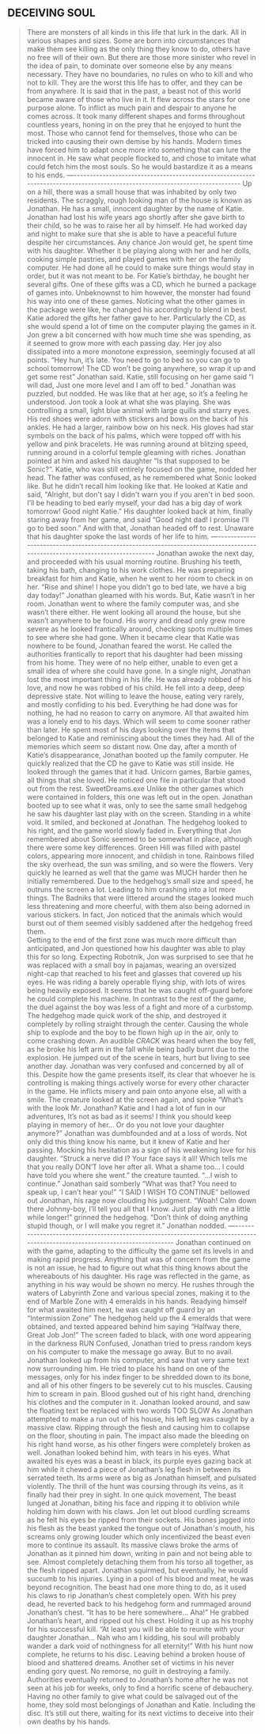DECEIVING SOUL
----------------------------------------------------------------------------------------------------------------------------------
> There are monsters of all kinds in this life that lurk in the dark. All in various shapes and sizes.
> Some are born into circumstances that make them see killing as the only thing they know to do, others have no free will of their own.
> But there are those more sinister who revel in the idea of pain, to dominate over someone else by any means necessary. They have no boundaries, no rules on who to kill and who not to kill. They are the worst this life has to offer, and they can be from anywhere.
> It is said that in the past, a beast not of this world became aware of those who live in it. It flew across the stars for one purpose alone. To inflict as much pain and despair to anyone he comes across.
> It took many different shapes and forms throughout countless years, honing in on the prey that he enjoyed to hunt the most. Those who cannot fend for themselves, those who can be tricked into causing their own demise by his hands. 
> Modern times have forced him to adapt once more into something that can lure the innocent in. He saw what people flocked to, and chose to imitate what could fetch him the most souls. So he would bastardize it as a means to his ends. 
—----------------------------------------------------------------------------------------------------------------------------
> Up on a hill, there was a small house that was inhabited by only two residents. The scraggly, rough looking man of the house is known as Jonathan. He has a small, innocent daughter by the name of Katie.
> Jonathan had lost his wife years ago shortly after she gave birth to their child, so he was to raise her all by himself. He had worked day and night to make sure that she is able to have a peaceful future despite her circumstances. Any chance Jon would get, he spent time with his daughter. Whether it be playing along with her and her dolls, cooking simple pastries, and played games with her on the family computer. 
> He had done all he could to make sure things would stay in order, but it was not meant to be.
> For Katie’s birthday, he bought her several gifts. One of these gifts was a CD, which he burned a package of games into. 
> Unbeknownst to him however, the monster had found his way into one of these games. Noticing what the other games in the package were like, he changed his accordingly to blend in best. 
> Katie adored the gifts her father gave to her. Particularly the CD, as she would spend a lot of time on the computer playing the games in it. Jon grew a bit concerned with how much time she was spending, as it seemed to grow more with each passing day. Her joy also dissipated into a more monotone expression, seemingly focused at all points.
> “Hey hun, it’s late. You need to go to bed so you can go to school tomorrow! The CD won’t be going anywhere, so wrap it up and get some rest” Jonathan said. 
> Katie, still focusing on her game said “I will dad, Just one more level and I am off to bed.” Jonathan was puzzled, but nodded. He was like that at her age, so it’s a feeling he understood. Jon took a look at what she was playing.
> She was controlling a small, light blue animal with large quills and starry eyes. His red shoes were adorn with stickers and bows on the back of his ankles. He had a larger, rainbow bow on his neck. His gloves had star symbols on the back of his palms, which were topped off with his yellow and pink bracelets. He was running around at blitzing speed, running around in a colorful temple gleaming with riches. 
> Jonathan pointed at him and asked his daughter “Is that supposed to be Sonic?”. Katie, who was still entirely focused on the game, nodded her head. The father was confused, as he remembered what Sonic looked like. But he didn’t recall him looking like that. 
> He looked at Katie and said, "Alright, but don't say I didn't warn you if you aren't in bed soon. I’ll be heading to bed early myself, your dad has a big day of work tomorrow! Good night Katie.” 
> His daughter looked back at him, finally staring away from her game, and said “Good night dad! I promise I’ll go to bed soon.”
> And with that, Jonathan headed off to rest. Unaware that his daughter spoke the last words of her life to him. 
—----------------------------------------------------------------------------------------------------------------------------
> Jonathan awoke the next day, and proceeded with his usual morning routine. Brushing his teeth, taking his bath, changing to his work clothes. He was preparing breakfast for him and Katie, when he went to her room to check in on her.
> “Rise and shine! I hope you didn’t go to bed late, we have a big day today!” Jonathan gleamed with his words. 
> But, Katie wasn’t in her room.
> Jonathan went to where the family computer was, and she wasn’t there either. 
> He went looking all around the house, but she wasn’t anywhere to be found. 
> His worry and dread only grew more severe as he looked frantically around, checking spots multiple times to see where she had gone.
> When it became clear that Katie was nowhere to be found, Jonathan feared the worst. He called the authorities frantically to report that his daughter had been missing from his home.
> They were of no help either, unable to even get a small idea of where she could have gone. 
> In a single night, Jonathan lost the most important thing in his life. He was already robbed of his love, and now he was robbed of his child.
> He fell into a deep, deep depressive state. Not willing to leave the house, eating very rarely, and mostly confiding to his bed.
> Everything he had done was for nothing, he had no reason to carry on anymore. All that awaited him was a lonely end to his days. Which will seem to come sooner rather than later. 
> He spent most of his days looking over the items that belonged to Katie and reminiscing about the times they had. All of the memories which seem so distant now.
> One day, after a month of Katie’s disappearance, Jonathan booted up the family computer. He quickly realized that the CD he gave to Katie was still inside.
> He looked through the games that it had. Unicorn games, Barbie games, all things that she loved.
> He noticed one file in particular that stood out from the rest.
> SweetDreams.exe
> Unlike the other games which were contained in folders, this one was left out in the open.
> Jonathan booted up to see what it was, only to see the same small hedgehog he saw his daughter last play with on the screen. Standing in a white void.
> It smiled, and beckoned at Jonathan.
> The hedgehog looked to his right, and the game world slowly faded in.
> Everything that Jon remembered about Sonic seemed to be somewhat in place, although there were some key differences.
> Green Hill was filled with pastel colors, appearing more innocent, and childish in tone. Rainbows filled the sky overhead, the sun was smiling, and so were the flowers.
> Very quickly he learned as well that the game was MUCH harder then he initially remembered. Due to the hedgehog’s small size and speed, he outruns the screen a lot. Leading to him crashing into a lot more things.
> The Badniks that were littered around the stages looked much less threatening and more cheerful, with them also being adorned in various stickers. In fact, Jon noticed that the animals which would burst out of them seemed visibly saddened after the hedgehog freed them.  
> Getting to the end of the first zone was much more difficult than anticipated, and Jon questioned how his daughter was able to play this for so long. 
> Expecting Robotnik, Jon was surprised to see that he was replaced with a small boy in pajamas, wearing an oversized night-cap that reached to his feet and glasses that covered up his eyes. 
> He was riding a barely operable flying ship, with lots of wires being heavily exposed. It seems that he was caught off-guard before he could complete his machine.
> In contrast to the rest of the game, the duel against the boy was less of a fight and more of a curbstomp. The hedgehog made quick work of the ship, and destroyed it completely by rolling straight through the center. Causing the whole ship to explode and the boy to be flown high up in the air, only to come crashing down.
> An audible *CRACK* was heard when the boy fell, as he broke his left arm in the fall while being badly burnt due to the explosion. He jumped out of the scene in tears, hurt but living to see another day.
> Jonathan was very confused and concerned by all of this. Despite how the game presents itself, its clear that whoever he is controlling is making things actively worse for every other character in the game. He inflicts misery and pain onto anyone else, all with a smile. 
> The creature looked at the screen again, and spoke
> “What’s with the look Mr. Jonathan? Katie and I had a lot of fun in our adventures, It’s not as bad as it seems! I think you should keep playing in memory of her… Or do you not love your daughter anymore?”
> Jonathan was dumbfounded and at a loss of words. Not only did this thing know his name, but it knew of Katie and her passing. Mocking his hesitation as a sign of his weakening love for his daughter.
> “Struck a nerve did I? Your face says it all! Which tells me that you really DON’T love her after all. What a shame too… I could have told you where she went.” the creature taunted. 
> “...I wish to continue.” Jonathan said somberly
 > “What was that? You need to speak up, I can’t hear you!”
> “I SAID I WISH TO CONTINUE” bellowed out Jonathan, his rage now clouding his judgment. 
> “Woah! Calm down there Johnny-boy, I’ll tell you all that I know. Just play with me a little while longer!” grinned the hedgehog. “Don’t think of doing anything stupid though, or I will make you regret it.” 
> Jonathan nodded.
—----------------------------------------------------------------------------------------------------------------------------
> Jonathan continued on with the game, adapting to the difficulty the game set its levels in and making rapid progress.
> Anything that was of concern from the game is not an issue, he had to figure out what this thing knows about the whereabouts of his daughter. 
> His rage was reflected in the game, as anything in his way would be shown no mercy.
> He rushes through the waters of Labyrinth Zone and various special zones, making it to the end of Marble Zone with 4 emeralds in his hands.
> Readying himself for what awaited him next, he was caught off guard by an “Intermission Zone”
> The hedgehog held up the 4 emeralds that were obtained, and texted appeared behind him saying “Halfway there, Great Job Jon!”
> The screen faded to black, with one word appearing in the darkness
> RUN
> Confused, Jonathan tried to press random keys on his computer to make the message go away. But to no avail.
> Jonathan looked up from his computer, and saw that very same text now surrounding him. He tried to place his hand on one of the messages, only for his index finger to be shredded down to its bone, and all of his other fingers to be severely cut to his muscles. Causing him to scream in pain.
> Blood gushed out of his right hand, drenching his clothes and the computer in it. 
> Jonathan looked around, and saw the floating text be replaced with two words
> TOO SLOW
> As Jonathan attempted to make a run out of his house, his left leg was caught by a massive claw. Ripping through the flesh and causing him to collapse on the floor, shouting in pain.
> The impact also made the bleeding on his right hand worse, as his other fingers were completely broken as well.
> Jonathan looked behind him, with tears in his eyes. 
> What awaited his eyes was a beast in black, its purple eyes gazing back at him while it chewed a piece of Jonathan’s leg flesh in between its serrated teeth. Its arms were as big as Jonathan himself, and pulsated violently. The thrill of the hunt was coursing through its veins, as it finally had their prey in sight. 
> In one quick movement, The beast lunged at Jonathan, biting his face and ripping it to oblivion while holding him down with his claws. Jon let out blood curdling screams as he felt his eyes be ripped from their sockets. His bones jagged into his flesh as the beast yanked the tongue out of Jonathan's mouth, his screams only growing louder which only incentivized the beast even more to continue its assault.
> Its massive claws broke the arms of Jonathan as it pinned him down, writing in pain and not being able to see. Almost completely detaching them from his torso all together, as the flesh ripped apart. 
> Jonathan squirmed, but eventually, he would succumb to his injuries. Lying in a pool of his blood and meat, he was beyond recognition.
> The beast had one more thing to do, as it used his claws to rip Jonathan’s chest completely open.
> With his prey dead, he reverted back to his hedgehog form and rummaged around Jonathan’s chest.
> “It has to be here somewhere… Aha!”
> He grabbed Jonathan’s heart, and ripped out his chest. Holding it up as his trophy for his successful kill.
> “At least you will be able to reunite with your daughter Jonathan… Nah who am I kidding, his soul will probably wander a dark void of nothingness for all eternity!”
> With his hunt now complete, he returns to his disc. Leaving behind a broken house of blood and shattered dreams. Another set of victims in his never ending gory quest. No remorse, no guilt in destroying a family.
> Authorities eventually returned to Jonathan’s home after he was not seen at his job for weeks, only to find a horrific scene of debauchery.
> Having no other family to give what could be salvaged out of the home, they sold most belongings of Jonathan and Katie. Including the disc.
> It’s still out there, waiting for its next victims to deceive into their own deaths by his hands.